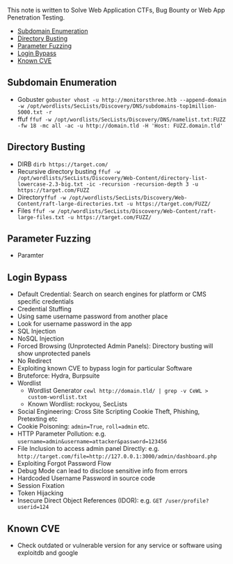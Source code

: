 This note is written to Solve Web Application CTFs, Bug Bounty or Web App Penetration Testing.

- [Subdomain Enumeration](#subdomain-enumeration)
- [Directory Busting](#directory-busting)
- [Parameter Fuzzing](#parameter-fuzzing)
- [Login Bypass](#login-bypass)
- [Known CVE](#known-cve)

## Subdomain Enumeration
- Gobuster ```gobuster vhost -u http://monitorsthree.htb --append-domain -w /opt/wordlists/SecLists/Discovery/DNS/subdomains-top1million-5000.txt -r```
- ffuf ```ffuf -w /opt/wordlists/SecLists/Discovery/DNS/namelist.txt:FUZZ -fw 18 -mc all -ac -u http://domain.tld -H 'Host: FUZZ.domain.tld'```

## Directory Busting
- DIRB `dirb https://target.com/`
- Recursive directory busting `ffuf -w /opt/wordlists/SecLists/Discovery/Web-Content/directory-list-lowercase-2.3-big.txt -ic -recursion -recursion-depth 3 -u https://target.com/FUZZ`
- Directory`ffuf -w /opt/wordlists/SecLists/Discovery/Web-Content/raft-large-directories.txt -u https://target.com/FUZZ/`
- Files `ffuf -w /opt/wordlists/SecLists/Discovery/Web-Content/raft-large-files.txt -u https://target.com/FUZZ/`

## Parameter Fuzzing
- Paramter ``` ```

## Login Bypass
- Default Credential: Search on search engines for platform or CMS specific credentials
- Credential Stuffing
 - Using same username password from another place
 - Look for username password in the app
- SQL Injection
- NoSQL Injection
- Forced Browsing (Unprotected Admin Panels): Directory busting will show unprotected panels
- No Redirect
- Exploiting known CVE to bypass login for particular Software
- Bruteforce: Hydra, Burpsuite
 - Wordlist
   - Wordlist Generator `cewl http://domain.tld/ | grep -v CeWL > custom-wordlist.txt`
   - Known Wordlist: rockyou, SecLists
- Social Engineering: Cross Site Scripting Cookie Theft, Phishing, Pretexting etc
- Cookie Poisoning: `admin=True`, `roll=admin` etc.
- HTTP Parameter Pollution: e.g. `username=admin&username=attacker&password=123456`
- File Inclusion to access admin panel Directly: e.g. `http://target.com/file=http://127.0.0.1:3000/admin/dashboard.php` 
- Exploiting Forgot Password Flow
- Debug Mode can lead to disclose sensitive info from errors
- Hardcoded Username Password in source code
- Session Fixation
- Token Hijacking
- Insecure Direct Object References (IDOR): e.g. `GET /user/profile?userid=124`

## Known CVE 
- Check outdated or vulnerable version for any service or software using exploitdb and google





